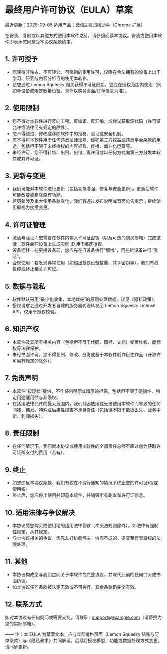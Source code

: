 # 最终用户许可协议（EULA）草案

最近更新：2025-09-05
适用产品：微信文档归档助手（Chrome 扩展）

在安装、复制或以其他方式使用本软件之前，请仔细阅读本协议。安装或使用本软件即表示您同意受本协议条款约束。

## 1. 许可授予
- 您获得非独占、不可转让、可撤销的使用许可，仅限在合法拥有的设备上出于学习、研究与内容分析目的使用本软件。
- 若您通过 Lemon Squeezy 购买获得许可证密钥，您应在授权范围内使用（例如单设备或限定数量设备，具体以购买页面/订单信息为准）。

## 2. 使用限制
- 您不得对本软件进行反向工程、反编译、反汇编，或尝试获取源代码（许可证允许或法律另有规定的除外）。
- 您不得绕过、修改或移除软件中的授权、验证或安全机制。
- 您不得将本软件用于任何违反法律法规、侵犯第三方权益或违反平台条款的用途，包括但不限于未经授权的内容抓取、传播、商业化运营等。
- 未经许可，您不得转售、出租、出借、再许可或以任何方式向第三方分发本软件或其许可证。

## 3. 更新与变更
- 我们可能对本软件进行更新（包括功能增强、修复与安全更新）。更新后软件可能改变或移除原有功能。
- 若更新涉及重大使用条款变化，我们将通过发布说明或页面公告提示；继续使用即视为接受变更。

## 4. 许可证管理
- 激活与验证：您需要在软件内输入许可证密钥（以及可选的购买邮箱）完成激活；软件会在设备上生成实例 ID 用于绑定授权。
- 设备迁移：在更换设备前，您应先在旧设备执行“解绑”，再在新设备进行“激活”。
- 合规使用：若发现异常使用（如超出授权设备数量、共享密钥等），我们有权暂停或终止相关许可证。

## 5. 数据与隐私
- 软件默认采用“最小化收集、本地优先”的原则处理数据。详见《隐私政策》。
- 授权请求会通过开发者自建的服务器代理转发至 Lemon Squeezy License API，仅用于授权校验。

## 6. 知识产权
- 本软件及其所有相关内容（包括但不限于代码、图标、文档）受著作权、商标权等法律保护。
- 未经书面许可，您不得复制、修改、分发或基于本软件创作衍生作品（开源许可另有规定的除外）。

## 7. 免责声明
- 本软件“按现状”提供，不作任何明示或暗示的担保，包括但不限于适销性、特定用途适用性与非侵权。
- 在适用法律允许的最大范围内，我们对因使用或无法使用本软件而导致的任何间接、偶发、特殊或后果性损害不承担责任（包括但不限于数据丢失、业务中断、利润损失）。

## 8. 责任限制
- 在任何情况下，我们就本协议或使用本软件的全部责任总额不超过您为获取许可证所支付的费用（若有）。

## 9. 终止
- 如您违反本协议条款，我们有权在不另行通知的情况下终止您的许可证和/或使用权。
- 终止后，您应停止使用并卸载本软件，并销毁所有副本和许可证信息。

## 10. 适用法律与争议解决
- 本协议受您购买或使用地的适用法律管辖（冲突法规则除外）。如法律有强制性规定，从其规定。
- 与本协议相关的争议，优先友好协商解决；协商不成的，提交至有管辖权的法院处理。

## 11. 其他
- 本协议构成您与我们之间关于本软件的完整协议，并取代此前的任何口头或书面协议。
- 如本协议任何条款被认定无效或不可执行，其余条款仍完全有效。

## 12. 联系方式
如对本协议有任何疑问或需要支持，请联系：support@example.com（请替换为您的实际邮箱）。

——
注：本 EULA 为草案文本，应与实际销售页面（Lemon Squeezy 结账与订单条款）与《隐私政策》共同解读。后续若授权模型、功能或数据处理方式变更，请同步更新。